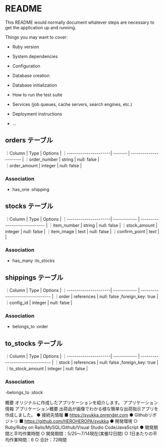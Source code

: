# README

This README would normally document whatever steps are necessary to get the
application up and running.

Things you may want to cover:

* Ruby version

* System dependencies

* Configuration

* Database creation

* Database initialization

* How to run the test suite

* Services (job queues, cache servers, search engines, etc.)

* Deployment instructions

* ...


## orders テーブル

｜Column                | Type     |  Options                 |
｜----------------------| -------  |  ----------------------  | 
｜order_number          | string   |  null: false             |       
｜order_amount          | integer  |  null: false             |


### Association

- has_one :shipping




## stocks テーブル

｜Column                | Type          |  Options                          |
｜----------------------| ------------  |  -----------------------------    |
｜item_number           | string        |  null: false                      |
｜stock_amount          | integer       |  null: false                      |
｜item_image            | text          |  null: false                      |
｜confirm_point         | text          |                                   |



### Association
- has_many :to_stocks



## shippings テーブル

｜Column                | Type          |  Options                          |
｜----------------------| ------------  |  -------------------------------- |
｜order                 | references    |  null: false ,foreign_key: true   |
｜config_id             | integer       |  null: false                      |




### Association

- belongs_to :order



## to_stocks テーブル

｜Column                | Type          |  Options                          |
｜----------------------| ------------  |  -------------------------------- |
｜stock                 | references    |  null: false ,foreign_key: true   |
｜to_stock_amount       | integer       |  null: false                      |



### Association

-belongs_to :stock



概要 
オリジナルに作成したアプリケーションを紹介します。 
アプリケーション情報 
アプリケーション概要 
出荷品が画像でわかる様な簡単な出荷指示アプリを作成しました。 
● 接続先情報 
■ https://syukka.onrender.com
● Githubリポジトリ 
■ https://github.com/HEROHEROPA/syukka 
● 開発環境 
○ Ruby/Ruby on Rails/MySQL/Github/Visual Studio Code/JavaScript 
● 開発期間と平均作業時間 
○ 開発期間：5/25〜7/14現在(実働12日間) 
○ 1日あたりの平均作業時間：6 
○ 合計：72時間 
